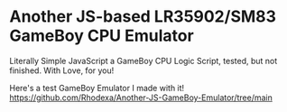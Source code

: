 # Another JS-based LR35902/SM83 GameBoy CPU Emulator

Literally Simple JavaScript a GameBoy CPU Logic Script, tested, but not finished. With Love, for you!

Here's a test GameBoy Emulator I made with it!
https://github.com/Rhodexa/Another-JS-GameBoy-Emulator/tree/main
